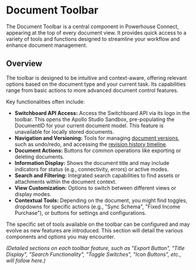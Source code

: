 # Document Toolbar

The Document Toolbar is a central component in Powerhouse Connect, appearing at the top of every document view. It provides quick access to a variety of tools and functions designed to streamline your workflow and enhance document management.

## Overview

The toolbar is designed to be intuitive and context-aware, offering relevant options based on the document type and your current task. Its capabilities range from basic actions to more advanced document control features.

Key functionalities often include:
*   **Switchboard API Access:** Access the Switchboard API via its logo in the toolbar. This opens the Apollo Studio Sandbox, pre-populating the DocumentID for your current document model. This feature is unavailable for locally stored documents.
*   **Navigation and Versioning:** Tools for managing [document versions](/academy/MasteryTrack/BuildingUserExperiences/DocumentTools/OperationHistory), such as undo/redo, and accessing the [revision history timeline](/academy/MasteryTrack/BuildingUserExperiences/DocumentTools/RevisionHistoryTimeline).
*   **Document Actions:** Buttons for common operations like exporting or deleting documents.
*   **Information Display:** Shows the document title and may include indicators for status (e.g., connectivity, errors) or active modes.
*   **Search and Filtering:** Integrated search capabilities to find assets or attachments within the document context.
*   **View Customization:** Options to switch between different views or display modes.
*   **Contextual Tools:** Depending on the document, you might find toggles, dropdowns for specific actions (e.g., "Sync Schema", "Fixed Income Purchase"), or buttons for settings and configurations.

The specific set of tools available on the toolbar can be configured and may evolve as new features are introduced. This section will detail the various components and options you may encounter.

*(Detailed sections on each toolbar feature, such as "Export Button", "Title Display", "Search Functionality", "Toggle Switches", "Icon Buttons", etc., will follow here.)*
